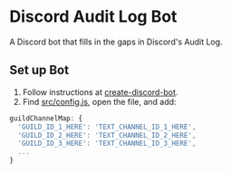 # Discord Audit Log Bot

A Discord bot that fills in the gaps in Discord's Audit Log.

## Set up Bot

1. Follow instructions at [create-discord-bot](https://github.com/peterthehan/create-discord-bot).
2. Find [src/config.js](https://github.com/peterthehan/discord-audit-log-bot/blob/master/src/config.js), open the file, and add:

```js
guildChannelMap: {
  'GUILD_ID_1_HERE': 'TEXT_CHANNEL_ID_1_HERE',
  'GUILD_ID_2_HERE': 'TEXT_CHANNEL_ID_2_HERE',
  'GUILD_ID_3_HERE': 'TEXT_CHANNEL_ID_3_HERE',
  ...
}
```
